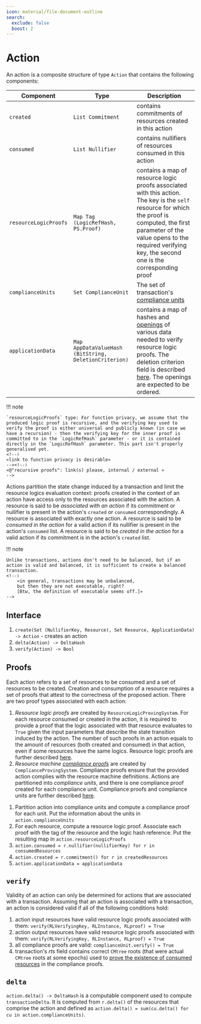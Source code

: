 ```yaml
---
icon: material/file-document-outline
search:
  exclude: false
  boost: 2
---
```


# Action

An action is a composite structure of type `Action` that contains the following components:
<!--ᚦ
    «@"composite structure" can it be a juvix record?»
-->

|Component|Type|Description|
|-|-|-|
|`created`|`List Commitment`|contains commitments of resources created in this action|
|`consumed`|`List Nullifier`|contains nullifiers of resources consumed in this action|
|`resourceLogicProofs`|`Map Tag (LogicRefHash, PS.Proof)`|contains a map of resource logic proofs associated with this action. The key is the `self` resource for which the proof is computed, the first parameter of the value opens to the required verifying key, the second one is the corresponding proof|
|`complianceUnits`|`Set ComplianceUnit`|The set of transaction's [compliance units](./compliance_unit.md)|
|`applicationData`|`Map AppDataValueHash (BitString, DeletionCriterion)`|contains a map of hashes and [openings](./../primitive_interfaces/fixed_size_type/hash.md#hash) of various data needed to verify resource logic proofs. The deletion criterion field is described [here](./../notes/storage.md#data-blob-storage). The openings are expected to be ordered.|

<!--ᚦ
    «The lists should be repetition free, right?»
--><!--ᚦ
    «@resourceLogicProofs I think, 
    a description similar to the [forums](https://research.anoma.net/t/clarifying-proof-structures/856) could be preferable: ¶
    1. `resourceLogicProofs: Map Tag (PS.VerifyingKey, PS.Proof)` as the type in the table
    2. a (foot)note on `VerifyingKey=:LogicRefHash.T` for convenient implementation
    »
--><!--ᚦ
    «more @resourceLogicProofs : 
        this deserves some more space, it is maximally compact,
        but that makes it really hard to read
    »
--><!--ᚦ
    «"|contains"
    →"|consisting of"?»
--><!--ᚦ
    «can we have a description of an example for a resourceLogicProof ?»
--><!--ᚦ
    «What is the `self` resource? It seems only used here w/o definition.
    This need to be fixed as sth.
    along the lines of _the_ resource associated with the proof. 
»--><!--ᚦ
    «We would like to have the type parameters of the Map in juvix, probably»
--><!--ᚦ
    «@"of transaction's [compliance units]..." 
    should it be "action's [compliance units]"?»
--><!--ᚦ
    «How are the openings expected to be ordered?
    In what sense are they ordered?»
-->

!!! note

    `resourceLogicProofs` type: For function privacy, we assume that the produced logic proof is recursive, and the verifying key used to verify the proof is either universal and publicly known (in case we have a recursion) - then the verifying key for the inner proof is committed to in the `LogicRefHash` parameter - or it is contained directly in the `LogicRefHash` parameter. This part isn't properly generalised yet.
    <!--ᚦ
    «link to function privacy is desirable»
    --><!--ᚦ
    «@"recursive proofs": link(s) please, internal / external »
    -->

Actions partition the state change induced by a transaction and limit the resource logics evaluation context: proofs created in the context of an action have access only to the resources associated with the action. A resource is said to be *associated with an action* if its commitment or nullifier is present in the action's `created` or `consumed` correspondingly. A resource is associated with exactly one action. A resource is said to be *consumed in the action* for a valid action if its nullifier is present in the action's `consumed` list. A resource is said to be *created in the action* for a valid action if its commitment is in the action's `created` list.

<!--ᚦ
    «Can we move this paragraph to the top of the page?»
--><!--ᚦ
    «how is 'proof access' defined?»
--><!--ᚦ
    «"A resource is associated with exactly one action." 
    _at most_ one in general, 
    but exactly one for which resources ? 
    (probably the ones relevant to the enveloping transaction)»
--><!--ᚦ
    «the opposite of "consume" is "produce";
    if we were to change this,
    the term _resource creation_ 
    would describe the action of addting to the commitment accumulator (merkle tree)»
-->

!!! note

    Unlike transactions, actions don't need to be balanced, but if an action is valid and balanced, it is sufficient to create a balanced transaction.
    <!--ᚦ
        «in general, transactions may be unbalanced, 
        but then they are not executable, right?
        [Btw, the definition of executable seems off.]»
    -->

## Interface

1. `create(Set (NullifierKey, Resource), Set Resource, ApplicationData) -> Action` - creates an action<!--ᚦ
   «@'Set (NullifierKey, Resource)':
   that's a set of elements in the Cartesian product NullifierKey×Resource,
   right? »
--><!--ᚦ
    «The signature of `create` here seems to be inconsistent with
    the description given below in `## create`»
-->
2. `delta(Action) -> DeltaHash`<!--ᚦ
   «do we accidentally identify the type parameter T with the interface name here?
   In transaction.md we have `DeltaHash.T`.
   In other words "DeltaHash"→"DeltaHash.T".»
-->
3. `verify(Action) -> Bool`

## Proofs

Each action refers to a set of resources to be consumed and a set of resources to be created. Creation and consumption of a resource requires a set of proofs that attest to the correctness of the proposed action. There are two proof types associated with each action:
<!--ᚦ
    «@"two proof types"→"two collections of proofs" 
    with an optional "(of two different kinds)"»
--><!--ᚦ
    «what is the referring mode—by which means do we refer—in
    "Each action refers to"? via their tag, right?
    »
--><!--ᚦ
    «what are the conditions for an action to be _correct_?»
-->

1. *Resource logic proofs* are created by `ResourceLogicProvingSystem`. For each resource consumed or created in the action, it is required to provide a proof that the logic associated with that resource evaluates to `True` given the input parameters that describe the state transition induced by the action. The number of such proofs in an action equals to the amount of resources (both created and consumed) in that action, even if some resources have the same logics. Resource logic proofs are further described [here](./proof/logic.md).<!--ᚦ
   «"the amount of resources"
   →"the number/count of resources"
   (because amount is synonym to quantity in other contexts)»
--><!--ᚦ
    «wikilinks preferred»
-->
2. *Resource machine [compliance proofs](./action.md#compliance-proofs-and-compliance-units)* are created by `ComplianceProvingSystem`. Compliance proofs ensure that the provided action complies with the resource machine definitions. Actions are partitioned into *compliance units*, and there is one compliance proof created for each compliance unit. Compliance proofs and compliance units are further described [here](./proof/compliance.md).
<!--ᚦ
    «wikilinks preferred»
--><!--ᚦ
    «@"resource machine definitions" 
    could we mention here the whole story in a (foot)note
    about why we cannot (or do not want to) have arbitrary partitions?»
-->

## `create`

Given a set of input resource objects `consumedResources: Set (NullifierKey, Resource, CMtreePath)`, a set of output resource plaintexts `createdResources: Set Resource`, and `applicationData`, including a set of application inputs required by resource logics, an action is computed the following way:
<!--ᚦ
    «step zero: 
    compute the corresponding lists of commitments and nullifiers
    »
-->

1. Partition action into compliance units and compute a compliance proof for each unit. Put the information about the units in `action.complianceUnits`<!--ᚦ
   «How do I (as a prover) 
   "[p]artition action into compliance units and compute a compliance proof for each unit."»
--><!--ᚦ
    «the concept of action seems only partially defined above;
    are we rather looking into a partition of (relevant) resources / resource kinds
    (as opposed to the action itself)?»
-->
2. For each resource, compute a resource logic proof. Associate each proof with the tag of the resource and the logic hash reference. Put the resulting map in `action.resourceLogicProofs`
3. `action.consumed = r.nullifier(nullifierKey) for r in consumedResources`
4. `action.created = r.commitment() for r in createdResources`
5. `action.applicationData = applicationData`

<!--ᚦ
    «How do I obtain the relevant applicationData?»
-->

## `verify`

Validity of an action can only be determined for actions that are associated with a transaction. Assuming that an action is associated with a transaction, an action is considered valid if all of the following conditions hold:
<!--ᚦ
    «@"Validity of an action can only be determined for actions that are associated with a transaction" why?»
-->

1. action input resources have valid resource logic proofs associated with them: `verify(RLVerifyingKey, RLInstance, RLproof) = True`
2. action output resources have valid resource logic proofs associated with them: `verify(RLVerifyingKey, RLInstance, RLproof) = True`
3. all compliance proofs are valid: `complianceUnit.verify() = True`
4. transaction's $rts$ field contains correct `CMtree` roots (that were actual `CMtree` roots at some epochs) used to [prove the existence of consumed resources](./action.md#input-existence-check) in the compliance proofs.
<!--ᚦ
    «transaction are only defined further down in the TOC»
-->

## `delta`

`action.delta() -> DeltaHash` is a computable component used to compute `transactionDelta`. It is computed from `r.delta()` of the resources that comprise the action and defined as `action.delta() = sum(cu.delta() for cu in action.complianceUnits)`.

<!--ᚦtags:annotated,non-trivial,improvable-->
